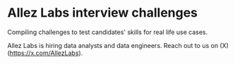 # Allez Labs interview challenges

Compiling challenges to test candidates' skills for real life use cases.


Allez Labs is hiring data analysts and data engineers. Reach out to us on (X)(https://x.com/AllezLabs).
